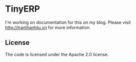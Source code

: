 # TinyERP
I'm working on documentation for this on my blog. Please visit http://tranthanhtu.vn for more information.

## License
The code is licensed under the Apache 2.0 license.